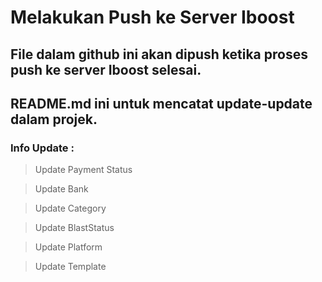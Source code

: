 # Melakukan Push ke Server Iboost

## File dalam github ini akan dipush ketika proses push ke server Iboost selesai.

## README.md ini untuk mencatat update-update dalam projek.

### Info Update :

  > Update Payment Status
  
  > Update Bank

  > Update Category
  
  > Update BlastStatus
  
  > Update Platform
  
  > Update Template
